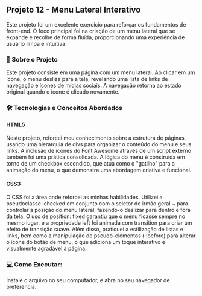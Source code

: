 ## Projeto 12 - Menu Lateral Interativo
Este projeto foi um excelente exercício para reforçar os fundamentos de front-end. O foco principal foi na criação de um menu lateral que se expande e recolhe de forma fluida, proporcionando uma experiência de usuário limpa e intuitiva.

### 🚀 Sobre o Projeto

Este projeto consiste em uma página com um menu lateral. Ao clicar em um ícone, o menu desliza para a tela, revelando uma lista de links de navegação e ícones de mídias sociais. A navegação retorna ao estado original quando o ícone é clicado novamente.

### 🛠️ Tecnologias e Conceitos Abordados

#### HTML5

Neste projeto, reforcei meu conhecimento sobre a estrutura de páginas, usando uma hierarquia de divs para organizar o conteúdo do menu e seus links. A inclusão de ícones do Font Awesome através de um script externo também foi uma prática consolidada. A lógica do menu é construída em torno de um checkbox escondido, que atua como o "gatilho" para a animação do menu, o que demonstra uma abordagem criativa e funcional.

#### CSS3 

O CSS foi a área onde reforcei as minhas habilidades. Utilizei a pseudoclasse :checked em conjunto com o seletor de irmão geral ~ para controlar a posição do menu lateral, fazendo-o deslizar para dentro e fora da tela. O uso de position: fixed garantiu que o menu ficasse sempre no mesmo lugar, e a propriedade left foi animada com transition para criar um efeito de transição suave. Além disso, pratiquei a estilização de listas e links, bem como a manipulação de pseudo-elementos (::before) para alterar o ícone do botão de menu, o que adiciona um toque interativo e visualmente agradável à página.

### 💻 Como Executar:

Instale o arquivo no seu computador, e abra no seu navegador de preferencia.
